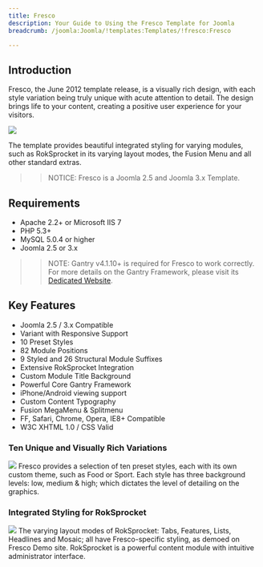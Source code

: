 ```yaml
---
title: Fresco
description: Your Guide to Using the Fresco Template for Joomla
breadcrumb: /joomla:Joomla/!templates:Templates/!fresco:Fresco

---
```


Introduction
-----
Fresco, the June 2012 template release, is a visually rich design, with each style variation being truly unique with acute attention to detail. The design brings life to your content, creating a positive user experience for your visitors.

![][fresco]

The template provides beautiful integrated styling for varying modules, such as RokSprocket in its varying layout modes, the Fusion Menu and all other standard extras.

>> NOTICE: Fresco is a Joomla 2.5 and Joomla 3.x Template.

Requirements
-----
* Apache 2.2+ or Microsoft IIS 7
* PHP 5.3+
* MySQL 5.0.4 or higher
* Joomla 2.5 or 3.x

>> NOTE: Gantry v4.1.10+ is required for Fresco to work correctly. For more details on the Gantry Framework, please visit its [Dedicated Website][gantry].

Key Features
-----
* Joomla 2.5 / 3.x Compatible
* Variant with Responsive Support
* 10 Preset Styles
* 82 Module Positions
* 9 Styled and 26 Structural Module Suffixes
* Extensive RokSprocket Integration
* Custom Module Title Background
* Powerful Core Gantry Framework
* iPhone/Android viewing support
* Custom Content Typography
* Fusion MegaMenu & Splitmenu
* FF, Safari, Chrome, Opera, IE8+ Compatible
* W3C XHTML 1.0 / CSS Valid

### Ten Unique and Visually Rich Variations
![][level]
Fresco provides a selection of ten preset styles, each with its own custom theme, such as Food or Sport. Each style has three background levels: low, medium & high; which dictates the level of detailing on the graphics.

### Integrated Styling for RokSprocket
![][roksprocket]
The varying layout modes of RokSprocket: Tabs, Features, Lists, Headlines and Mosaic; all have Fresco-specific styling, as demoed on Fresco Demo site. RokSprocket is a powerful content module with intuitive administrator interface.

[gantry]: http://www.gantry-framework.org/
[fresco]: assets/fresco2.jpeg
[level]: assets/level.jpg
[roksprocket]: assets/roksprocket.jpg
[filezilla]: https://filezilla-project.org
[launcher]: ../../start/rocketlauncher.md
[strips]: assets/strips.jpg
[k2]: assets/k2.jpg